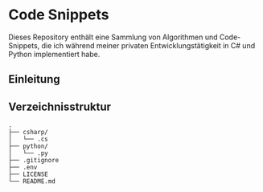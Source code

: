# Code Snippets
Dieses Repository enthält eine Sammlung von Algorithmen und Code-Snippets, die ich während meiner privaten Entwicklungstätigkeit in C# und Python implementiert habe.

## Einleitung

## Verzeichnisstruktur

```
.
├── csharp/
│   └── .cs
├── python/
│   └── .py
├── .gitignore
├── .env
├── LICENSE
└── README.md
```

